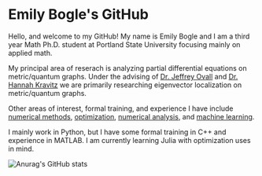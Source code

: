 # Emily Bogle's GitHub

Hello, and welcome to my GitHub! My name is Emily Bogle and I am a third year Math Ph.D. student at Portland State University focusing mainly on applied math. 

My principal area of reserach is analyzing partial differential equations on metric/quantum graphs. Under the advising of [Dr. Jeffrey Ovall](https://sites.google.com/pdx.edu/jeffovall/home) and [Dr. Hannah Kravitz](https://sites.google.com/pdx.edu/hkravitz) we are primarily researching eigenvector localization on metric/quantum graphs. 

Other areas of interest, formal training, and experience I have include [numerical methods](https://en.wikipedia.org/wiki/Numerical_methods_for_partial_differential_equations), [optimization](https://en.wikipedia.org/wiki/Mathematical_optimization), [numerical analysis](https://en.wikipedia.org/wiki/Numerical_analysis), and [machine learning](https://en.wikipedia.org/wiki/Machine_learning).

I mainly work in Python, but I have some formal training in C++ and experience in MATLAB. I am currently learning Julia with optimization uses in mind. 

![Anurag's GitHub stats](https://github-readme-stats.vercel.app/api?username=eabogle&show_icons=true&theme=cobalt)
